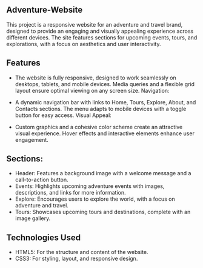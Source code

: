 ## Adventure-Website

This project is a responsive website for an adventure and travel brand, designed to provide an engaging and visually appealing experience across different devices. The site features sections for upcoming events, tours, and explorations, with a focus on aesthetics and user interactivity.

## Features
* The website is fully responsive, designed to work seamlessly on desktops, tablets, and mobile devices. Media queries and a flexible grid layout ensure optimal viewing on any screen size.
Navigation:

* A dynamic navigation bar with links to Home, Tours, Explore, About, and Contacts sections. The menu adapts to mobile devices with a toggle button for easy access.
Visual Appeal:

* Custom graphics and a cohesive color scheme create an attractive visual experience. Hover effects and interactive elements enhance user engagement.

## Sections:
* Header: Features a background image with a welcome message and a call-to-action button.
* Events: Highlights upcoming adventure events with images, descriptions, and links for more information.
* Explore: Encourages users to explore the world, with a focus on adventure and travel.
* Tours: Showcases upcoming tours and destinations, complete with an image gallery.

## Technologies Used
* HTML5: For the structure and content of the website.
* CSS3: For styling, layout, and responsive design.


